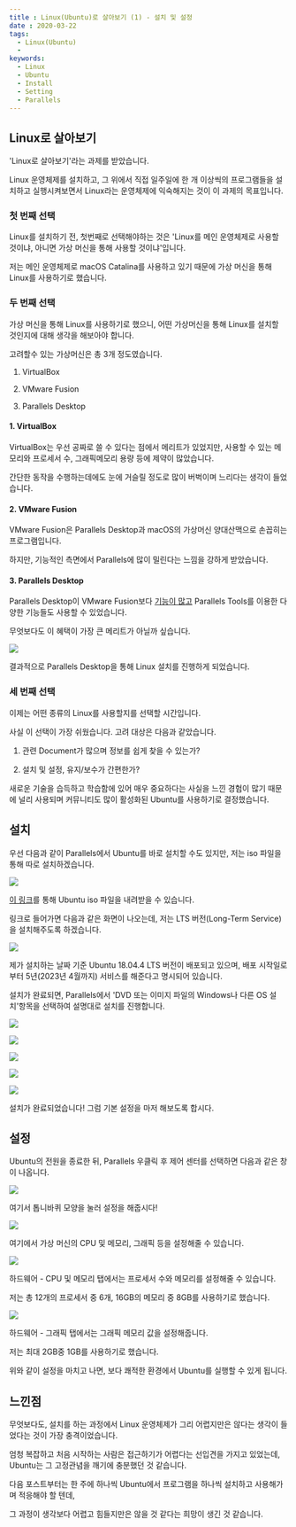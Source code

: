 ```yaml
---
title : Linux(Ubuntu)로 살아보기 (1) - 설치 및 설정
date : 2020-03-22
tags:
  - Linux(Ubuntu)
  - 
keywords:
  - Linux
  - Ubuntu
  - Install
  - Setting
  - Parallels
---
```


## Linux로 살아보기

'Linux로 살아보기'라는 과제를 받았습니다.

Linux 운영체제를 설치하고, 그 위에서 직접 일주일에 한 개 이상씩의 프로그램들을 설치하고 실행시켜보면서 Linux라는 운영체제에 익숙해지는 것이 이 과제의 목표입니다.

### 첫 번째 선택

Linux를 설치하기 전, 첫번째로 선택해야하는 것은 'Linux를 메인 운영체제로 사용할 것이냐, 아니면 가상 머신을 통해 사용할 것이냐'입니다. 

저는 메인 운영체제로 macOS Catalina를 사용하고 있기 때문에 가상 머신을 통해 Linux를 사용하기로 했습니다.

### 두 번째 선택

가상 머신을 통해 Linux를 사용하기로 했으니, 어떤 가상머신을 통해 Linux를 설치할 것인지에 대해 생각을 해보아야 합니다.

고려할수 있는 가상머신은 총 3개 정도였습니다.

1. VirtualBox

2. VMware Fusion

3. Parallels Desktop

#### 1. VirtualBox

VirtualBox는 우선 공짜로 쓸 수 있다는 점에서 메리트가 있었지만, 사용할 수 있는 메모리와 프로세서 수, 그래픽메모리 용량 등에 제약이 많았습니다.

간단한 동작을 수행하는데에도 눈에 거슬릴 정도로 많이 버벅이며 느리다는 생각이 들었습니다.

#### 2. VMware Fusion

VMware Fusion은 Parallels Desktop과 macOS의 가상머신 양대산맥으로 손꼽히는 프로그램입니다.

하지만, 기능적인 측면에서 Parallels에 많이 밀린다는 느낌을 강하게 받았습니다.

#### 3. Parallels Desktop

Parallels Desktop이 VMware Fusion보다 [기능이 많고](https://www.parallels.com/kr/landingpage/pd/fusion-compete/?gclid=Cj0KCQjw6_vzBRCIARIsAOs54z53ur3lxesgA0yBwiU8TOixP3TGoXNmc93yYwbI02PlTeSQX17rmfwaAnRsEALw_wcB) Parallels Tools를 이용한 다양한 기능들도 사용할 수 있었습니다.

무엇보다도 이 혜택이 가장 큰 메리트가 아닐까 싶습니다.

![](free.png)

결과적으로 Parallels Desktop을 통해 Linux 설치를 진행하게 되었습니다.

### 세 번째 선택

이제는 어떤 종류의 Linux를 사용할지를 선택할 시간입니다.

사실 이 선택이 가장 쉬웠습니다. 고려 대상은 다음과 같았습니다. 

1. 관련 Document가 많으며 정보를 쉽게 찾을 수 있는가?

2. 설치 및 설정, 유지/보수가 간편한가?

새로운 기술을 습득하고 학습함에 있어 매우 중요하다는 사실을 느낀 경험이 많기 때문에 널리 사용되며 커뮤니티도 많이 활성화된 Ubuntu를 사용하기로 결정했습니다.

## 설치

우선 다음과 같이 Parallels에서 Ubuntu를 바로 설치할 수도 있지만, 저는 iso 파일을 통해 따로 설치하겠습니다.

![](1.png)

[이 링크](https://ubuntu.com/download/desktop)를 통해 Ubuntu iso 파일을 내려받을 수 있습니다.

링크로 들어가면 다음과 같은 화면이 나오는데, 저는 LTS 버전(Long-Term Service)을 설치해주도록 하겠습니다.

![](install.png)

제가 설치하는 날짜 기준 Ubuntu 18.04.4 LTS 버전이 배포되고 있으며, 배포 시작일로부터 5년(2023년 4월까지) 서비스를 해준다고 명시되어 있습니다.

설치가 완료되면, Parallels에서 'DVD 또는 이미지 파일의 Windows나 다른 OS 설치'항목을 선택하여 설명대로 설치를 진행합니다.

![](2.png)

![](3.png)

![](4.png)

![](5.png)

![](6.png)

설치가 완료되었습니다! 그럼 기본 설정을 마저 해보도록 합시다.

## 설정

Ubuntu의 전원을 종료한 뒤, Parallels 우클릭 후 제어 센터를 선택하면 다음과 같은 창이 나옵니다.

![](7.png)

여기서 톱니바퀴 모양을 눌러 설정을 해줍시다!

![](8.png)

여기에서 가상 머신의 CPU 및 메모리, 그래픽 등을 설정해줄 수 있습니다.

![](9.png)

하드웨어 - CPU 및 메모리 탭에서는 프로세서 수와 메모리를 설정해줄 수 있습니다.

저는 총 12개의 프로세서 중 6개, 16GB의 메모리 중 8GB를 사용하기로 했습니다.

![](10.png)

하드웨어 - 그래픽 탭에서는 그래픽 메모리 값을 설정해줍니다. 

저는 최대 2GB중 1GB를 사용하기로 했습니다.

위와 같이 설정을 마치고 나면, 보다 쾌적한 환경에서 Ubuntu를 실행할 수 있게 됩니다.

## 느낀점

무엇보다도, 설치를 하는 과정에서 Linux 운영체제가 그리 어렵지만은 않다는 생각이 들었다는 것이 가장 충격이었습니다.

엄청 복잡하고 처음 시작하는 사람은 접근하기가 어렵다는 선입견을 가지고 있었는데, Ubuntu는 그 고정관념을 깨기에 충분했던 것 같습니다.

다음 포스트부터는 한 주에 하나씩 Ubuntu에서 프로그램을 하나씩 설치하고 사용해가며 적응해야 할 텐데,

그 과정이 생각보다 어렵고 힘들지만은 않을 것 같다는 희망이 생긴 것 같습니다.

